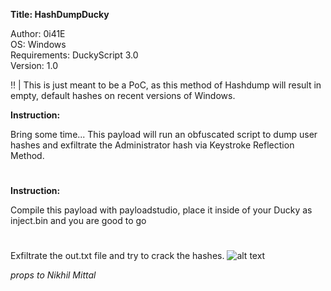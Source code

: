 **Title: HashDumpDucky**

<p>Author: 0i41E<br>
OS: Windows<br>
Requirements: DuckyScript 3.0<br>
Version: 1.0</p>

:bangbang: | This is just meant to be a PoC, as this method of Hashdump will result in empty, default hashes on recent versions of Windows.

**Instruction:**

Bring some time... This payload will run an obfuscated script to dump user hashes and exfiltrate the Administrator hash via Keystroke Reflection Method.

#
**Instruction:**

Compile this payload with payloadstudio, place it inside of your Ducky as inject.bin and you are good to go
#
Exfiltrate the out.txt file and try to crack the hashes.
![alt text](https://github.com/0i41E/usbrubberducky-payloads/blob/master/payloads/library/exfiltration/HashDumpDucky/hash.png)

*props to Nikhil Mittal*
